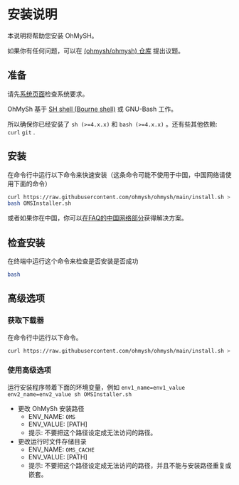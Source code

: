 # 安装说明

本说明将帮助您安装 OhMySH。

如果你有任何问题，可以在 [(ohmysh/ohmysh) 仓库](https://github.com/ohmysh/ohmysh/issues) 提出议题。

## 准备

请先[系统页面](/zh_cn/getting-started/system)检查系统要求。

OhMySh 基于 [SH shell (Bourne shell)](https://en.wikipedia.org/wiki/Bourne_shell) 或 GNU-Bash 工作。

所以确保你已经安装了 `sh (>=4.x.x)` 和 `bash (>=4.x.x)` 。还有些其他依赖: `curl` `git` .

## 安装

在命令行中运行以下命令来快速安装（这条命令可能不使用于中国，中国网络请使用下面的命令）

```bash
curl https://raw.githubusercontent.com/ohmysh/ohmysh/main/install.sh > OMSInstaller.sh
bash OMSInstaller.sh
```


或者如果你在中国，你可以[在FAQ的中国网络部分](https://ohmysh.github.io/docs-v2/#/zh_cn/other/faq?id=%e4%b8%ad%e5%9b%bd%e7%bd%91%e7%bb%9c%e9%97%ae%e9%a2%98)获得解决方案。

<!--
或者如果你在中国，你可以使用这条命令来访问中国区镜像来获取安装程序。

```bash
curl https://gitee.com/ohmysh/ohmysh-mirror/raw/main/install.sh > OMSInstaller.sh
bash OMSInstaller.ah
```
-->

## 检查安装

在终端中运行这个命令来检查是否安装是否成功

```bash
bash
```

## 高级选项

### 获取下载器

在命令行中运行以下命令。

```sh
curl https://raw.githubusercontent.com/ohmysh/ohmysh/main/install.sh > OMSInstaller.sh
```

### 使用高级选项

运行安装程序带着下面的环境变量，例如 `env1_name=env1_value env2_name=env2_value sh OMSInstaller.sh`

- 更改 OhMySh 安装路径
  - ENV_NAME: `OMS`
  - ENV_VALUE: [PATH]
  - 提示: 不要把这个路径设定成无法访问的路径。
- 更改运行时文件存储目录
  - ENV_NAME: `OMS_CACHE`
  - ENV_VALUE: [PATH]
  - 提示: 不要把这个路径设定成无法访问的路径，并且不能与安装路径重复或嵌套。
